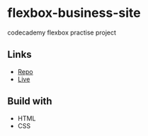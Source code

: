 # flexbox-business-site
codecademy flexbox practise project

## Links

- [Repo](https://github.com/slowrocky/flexbox-business-site)
- [Live](https://slowrocky.github.io/flexbox-business-site/)

## Build with

- HTML
- CSS
